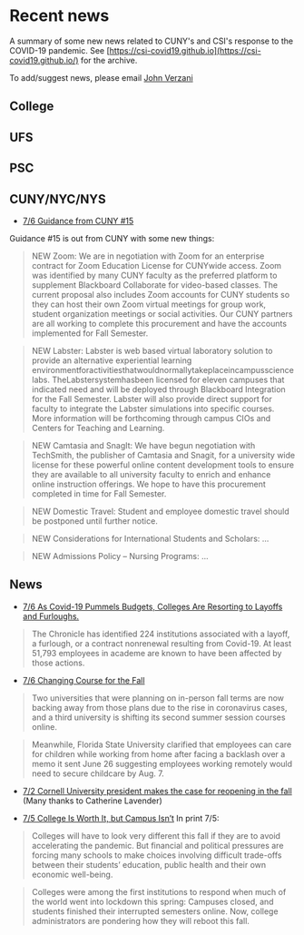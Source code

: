 
# Recent news

A summary of some new news related to CUNY's and CSI's response to the COVID-19 pandemic. See [https://csi-covid19.github.io](https://csi-covid19.github.io/) for the archive.

To add/suggest news, please email [John Verzani](mailto:jverzani@gmail.com)

## College




## UFS

## PSC

## CUNY/NYC/NYS

* [7/6  Guidance from CUNY #15](/CUNY/7-6-guidance-15.pdf)

Guidance #15 is out from CUNY with some new things:

> NEW Zoom: We are in negotiation with Zoom for an enterprise contract for Zoom Education License for CUNYwide access. Zoom was identified by many CUNY faculty as the preferred platform to supplement Blackboard Collaborate for video-based classes. The current proposal also includes Zoom accounts for CUNY students so they can host their own Zoom virtual meetings for group work, student organization meetings or social activities. Our CUNY partners are all working to complete this procurement and have the accounts implemented for Fall Semester.

> NEW Labster: Labster is web based virtual laboratory solution to provide an alternative experiential learning environmentforactivitiesthatwouldnormallytakeplaceincampussciencelabs. TheLabstersystemhasbeen licensed for eleven campuses that indicated need and will be deployed through Blackboard Integration for the Fall Semester. Labster will also provide direct support for faculty to integrate the Labster simulations into specific courses. More information will be forthcoming through campus CIOs and Centers for Teaching and Learning.

> NEW Camtasia and SnagIt: We have begun negotiation with TechSmith, the publisher of Camtasia and Snagit, for a university wide license for these powerful online content development tools to ensure they are available to all university faculty to enrich and enhance online instruction offerings. We hope to have this procurement completed in time for Fall Semester.


> NEW Domestic Travel: Student and employee domestic travel should be postponed until further notice.

> NEW Considerations for International Students and Scholars: ...

> NEW Admissions Policy – Nursing Programs: ...



## News

* [7/6 As Covid-19 Pummels Budgets, Colleges Are Resorting to Layoffs and Furloughs.](https://www.chronicle.com/article/As-Covid-19-Pummels-Budgets/248779)

> The Chronicle has identified 224 institutions associated with a layoff, a furlough, or a contract nonrenewal resulting from Covid-19. At least 51,793 employees in academe are known to have been affected by those actions. 

* [ 7/6  Changing Course for the Fall](https://www.insidehighered.com/news/2020/07/06/coronavirus-roundup-surge-cases-forces-universities-change-their-fall-plans)

> Two universities that were planning on in-person fall terms are now backing away from those plans due to the rise in coronavirus cases, and a third university is shifting its second summer session courses online.

> Meanwhile, Florida State University clarified that employees can care for children while working from home after facing a backlash over a memo it sent June 26 suggesting employees working remotely would need to secure childcare by Aug. 7.


* [7/2 Cornell University president makes the case for reopening in the fall](https://youtu.be/Xz9eMbr1Jqo) (Many thanks to Catherine Lavender)


* [7/5 College Is Worth It, but Campus Isn’t](https://www.nytimes.com/2020/06/29/business/college-campus-coronavirus-danger.html)  In print 7/5:

> Colleges will have to look very different this fall if they are to avoid accelerating the pandemic. But financial and political pressures are forcing many schools to make choices involving difficult trade-offs between their students’ education, public health and their own economic well-being.

> Colleges were among the first institutions to respond when much of the world went into lockdown this spring: Campuses closed, and students finished their interrupted semesters online. Now, college administrators are pondering how they will reboot this fall.

